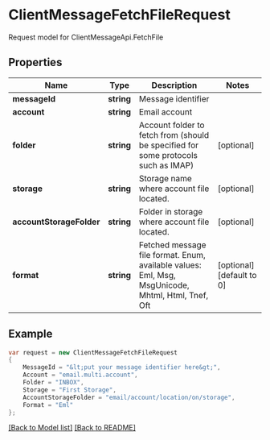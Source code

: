
# ClientMessageFetchFileRequest

Request model for ClientMessageApi.FetchFile

## Properties

Name | Type | Description  | Notes
------------- | ------------- | ------------- | -------------
**messageId** | **string**| Message identifier | 
**account** | **string**| Email account | 
**folder** | **string**| Account folder to fetch from (should be specified for some protocols such as IMAP)              | [optional] 
**storage** | **string**| Storage name where account file located. | [optional] 
**accountStorageFolder** | **string**| Folder in storage where account file located. | [optional] 
**format** | **string**| Fetched message file format. Enum, available values: Eml, Msg, MsgUnicode, Mhtml, Html, Tnef, Oft | [optional] [default to 0]

## Example
```csharp
var request = new ClientMessageFetchFileRequest
{ 
    MessageId = "&lt;put your message identifier here&gt;",
    Account = "email.multi.account",
    Folder = "INBOX",
    Storage = "First Storage",
    AccountStorageFolder = "email/account/location/on/storage",
    Format = "Eml"
};
```

[[Back to Model list]](Models.md) [[Back to README]](README.md)
